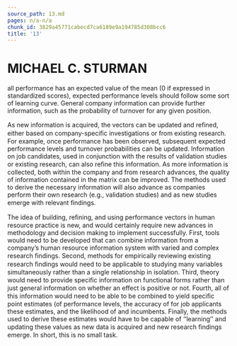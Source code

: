 ```yaml
---
source_path: 13.md
pages: n/a-n/a
chunk_id: 3829a45771cabecd7ca6189e9a194785d308bcc6
title: '13'
---
```

# MICHAEL C. STURMAN

all performance has an expected value of the mean (0 if expressed in standardized scores), expected performance levels should follow some sort of learning curve. General company information can provide further information, such as the probability of turnover for any given position.

As new information is acquired, the vectors can be updated and reﬁned, either based on company-speciﬁc investigations or from existing research. For example, once performance has been observed, subsequent expected performance levels and turnover probabilities can be updated. Information on job candidates, used in conjunction with the results of validation studies or existing research, can also reﬁne this information. As more information is collected, both within the company and from research advances, the quality of information contained in the matrix can be improved. The methods used to derive the necessary information will also advance as companies perform their own research (e.g., validation studies) and as new studies emerge with relevant ﬁndings.

The idea of building, reﬁning, and using performance vectors in human resource practice is new, and would certainly require new advances in methodology and decision making to implement successfully. First, tools would need to be developed that can combine information from a company’s human resource information system with varied and complex research ﬁndings. Second, methods for empirically reviewing existing research ﬁndings would need to be applicable to studying many variables simultaneously rather than a single relationship in isolation. Third, theory would need to provide speciﬁc information on functional forms rather than just general information on whether an effect is positive or not. Fourth, all of this information would need to be able to be combined to yield speciﬁc point estimates (of performance levels, the accuracy of for job applicants these estimates, and the likelihood of and incumbents. Finally, the methods used to derive these estimates would have to be capable of ‘‘learning’’ and updating these values as new data is acquired and new research ﬁndings emerge. In short, this is no small task.
